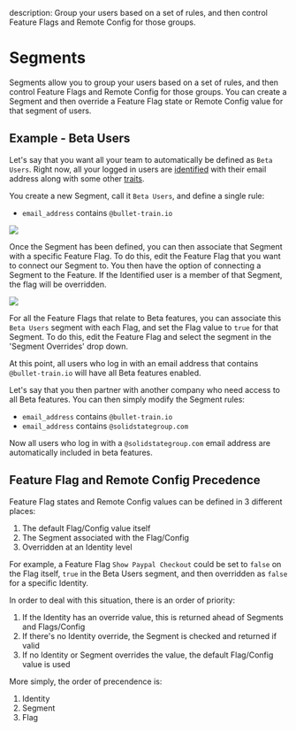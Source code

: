 description: Group your users based on a set of rules, and then control Feature Flags and Remote Config for those groups.

# Segments

Segments allow you to group your users based on a set of rules, and then control Feature Flags and Remote Config for those groups. You can create a Segment and then override a Feature Flag state or Remote Config value for that segment of users.

## Example - Beta Users

Let's say that you want all your team to automatically be defined as ```Beta Users```. Right now, all your logged in users are [identified](/managing-identities/) with their email address along with some other [traits](/managing-identities/#identity-traits).

You create a new Segment, call it ```Beta Users```, and define a single rule:

- ```email_address``` contains ```@bullet-train.io```

<img src="/images/edit-segment.png"/>

Once the Segment has been defined, you can then associate that Segment with a specific Feature Flag. To do this, edit the Feature Flag that you want to connect our Segment to. You then have the option of connecting a Segment to the Feature. If the Identified user is a member of that Segment, the flag will be overridden.

<img src="/images/edit-feature-with-segment.png"/>

For all the Feature Flags that relate to Beta features, you can associate this ```Beta Users``` segment with each Flag, and set the Flag value to ```true``` for that Segment. To do this, edit the Feature Flag and select the segment in the 'Segment Overrides' drop down.

At this point, all users who log in with an email address that contains ```@bullet-train.io``` will have all Beta features enabled.

Let's say that you then partner with another company who need access to all Beta features. You can then simply modify the Segment rules:

- ```email_address``` contains ```@bullet-train.io```
- ```email_address``` contains ```@solidstategroup.com```

Now all users who log in with a ```@solidstategroup.com``` email address are automatically included in beta features. 

## Feature Flag and Remote Config Precedence

Feature Flag states and Remote Config values can be defined in 3 different places:

1. The default Flag/Config value itself
2. The Segment associated with the Flag/Config
3. Overridden at an Identity level

For example, a Feature Flag ```Show Paypal Checkout``` could be set to ```false``` on the Flag itself, ```true``` in the Beta Users segment, and then overridden as ```false``` for a specific Identity. 

In order to deal with this situation, there is an order of priority:

1. If the Identity has an override value, this is returned ahead of Segments and Flags/Config
2. If there's no Identity override, the Segment is checked and returned if valid
3. If no Identity or Segment overrides the value, the default Flag/Config value is used

More simply, the order of precendence is:

1. Identity
2. Segment
3. Flag